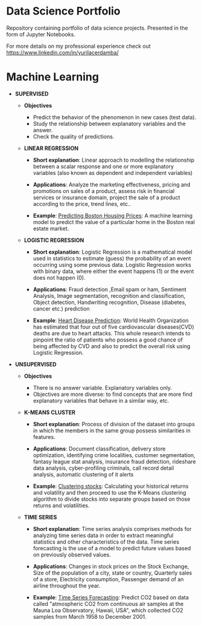 # Data Science Portfolio

Repository containing portfolio of data science projects. Presented in the form of Jupyter Notebooks.

For more details on my professional experience check out https://www.linkedin.com/in/yurilacerdamba/

# Machine Learning

* **SUPERVISED**
  * **Objectives**
    * Predict the behavior of the phenomenon in new cases (test data).
    * Study the relationship between explanatory variables and the answer.
    * Check the quality of predictions.

  * **LINEAR REGRESSION**
  
    * **Short explanation**: Linear approach to modelling the relationship between a scalar response and one or more explanatory variables (also known as dependent and independent   variables)
  
    * **Applications**: Analyze the marketing effectiveness, pricing and promotions on sales of a product, assess risk in financial services or insurance domain, project the sale of a product according to the price, trend lines, etc..
    
    * **Example**: [Predicting Boston Housing Prices](https://pages.github.com/): A machine learning model to predict the value of a particular home in the Boston real estate market.

  * **LOGISTIC REGRESSION**
  
    * **Short explanation**: Logistic Regression is a mathematical model used in statistics to estimate (guess) the probability of an event occurring using some previous data. Logistic Regression works with binary data, where either the event happens (1) or the event does not happen (0).
    
    * **Applications**: Fraud detection ,Email spam or ham, Sentiment Analysis, Image segmentation, recognition and classification, Object detection, Handwriting recognition, Disease (diabetes, cancer etc.) prediction
    
    * **Example**: [Heart Disease Prediction](https://github.com/yurilacer/Data-Science-Portfolio/blob/main/Heart%20Disease%20Prediction.ipynb): World Health Organization has estimated that four out of five cardiovascular diseases(CVD) deaths are due to heart attacks. This whole research intends to pinpoint the ratio of patients who possess a good chance of being affected by CVD and also to predict the overall risk using Logistic Regression.

      
* **UNSUPERVISED**
  * **Objectives**
    * There is no answer variable. Explanatory variables only.
    * Objectives are more diverse: to find concepts that are more find explanatory variables that behave in a similar way, etc.
       
   * **K-MEANS CLUSTER**
  
     * **Short explanation**: Process of division of the dataset into groups in which the members in the same group possess similarities in features. 
    
     * **Applications**: Document classification, delivery store optimization, identifying crime localities, customer segmentation, fantasy league stat analysis, insurance fraud detection, rideshare data analysis, cyber-profiling criminals, call record detail analysis, automatic clustering of it alerts
    
     * **Example**: [Clustering stocks](https://github.com/yurilacer/Data-Science-Portfolio/blob/main/Clustering%20stocks.ipynb): Calculating your historical returns and volatility and then proceed to use the K-Means clustering algorithm to divide stocks into separate groups based on those returns and volatilities.

   
   * **TIME SERIES**
  
     * **Short explanation**: Time series analysis comprises methods for analyzing time series data in order to extract meaningful statistics and other characteristics of the data. Time series forecasting is the use of a model to predict future values based on previously observed values.
    
     * **Applications**: Changes in stock prices on the Stock Exchange, Size of the population of a city, state or country, Quarterly sales of a store, Electricity consumption, Passenger demand of an airline throughout the year.
    
     * **Example**: [Time Series Forecasting](https://github.com/yurilacer/Data-Science-Portfolio/blob/main/Time%20Series%20Forecasting.ipynb): Predict CO2 based on data called "atmospheric CO2 from continuous air samples at the Mauna Loa Observatory, Hawaii, USA", which collected CO2 samples from March 1958 to December 2001.    


